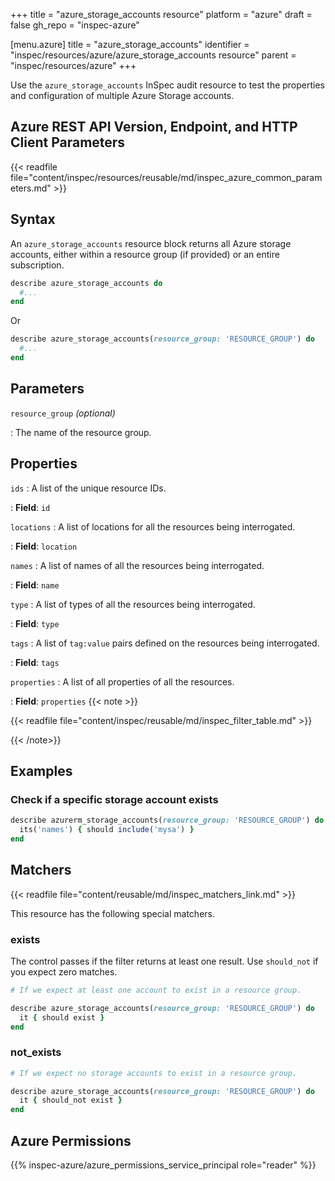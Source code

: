 +++
title = "azure_storage_accounts resource"
platform = "azure"
draft = false
gh_repo = "inspec-azure"

[menu.azure]
title = "azure_storage_accounts"
identifier = "inspec/resources/azure/azure_storage_accounts resource"
parent = "inspec/resources/azure"
+++

Use the `azure_storage_accounts` InSpec audit resource to test the properties and configuration of multiple Azure Storage accounts.

## Azure REST API Version, Endpoint, and HTTP Client Parameters

{{< readfile file="content/inspec/resources/reusable/md/inspec_azure_common_parameters.md" >}}

## Syntax

An `azure_storage_accounts` resource block returns all Azure storage accounts, either within a resource group (if provided) or an entire subscription.

```ruby
describe azure_storage_accounts do
  #...
end
```

Or

```ruby
describe azure_storage_accounts(resource_group: 'RESOURCE_GROUP') do
  #...
end
```

## Parameters

`resource_group` _(optional)_

: The name of the resource group.

## Properties

`ids`
: A list of the unique resource IDs.

: **Field**: `id`

`locations`
: A list of locations for all the resources being interrogated.

: **Field**: `location`

`names`
: A list of names of all the resources being interrogated.

: **Field**: `name`

`type`
: A list of types of all the resources being interrogated.

: **Field**: `type`

`tags`
: A list of `tag:value` pairs defined on the resources being interrogated.

: **Field**: `tags`

`properties`
: A list of all properties of all the resources.

: **Field**: `properties`
{{< note >}}

{{< readfile file="content/inspec/reusable/md/inspec_filter_table.md" >}}

{{< /note>}}

## Examples

### Check if a specific storage account exists

```ruby
describe azurerm_storage_accounts(resource_group: 'RESOURCE_GROUP') do
  its('names') { should include('mysa') }
end
```

## Matchers

{{< readfile file="content/reusable/md/inspec_matchers_link.md" >}}

This resource has the following special matchers.

### exists

The control passes if the filter returns at least one result. Use `should_not` if you expect zero matches.

```ruby
# If we expect at least one account to exist in a resource group.

describe azure_storage_accounts(resource_group: 'RESOURCE_GROUP') do
  it { should exist }
end
```

### not_exists

```ruby
# If we expect no storage accounts to exist in a resource group.

describe azure_storage_accounts(resource_group: 'RESOURCE_GROUP') do
  it { should_not exist }
end
```

## Azure Permissions

{{% inspec-azure/azure_permissions_service_principal role="reader" %}}
